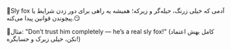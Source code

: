 🦊Sly fox
آدمی که خیلی زرنگ، حیله‌گر و زیرکه؛ همیشه یه راهی برای دور زدن شرایط یا پیچوندن قوانین پیدا می‌کنه.😏

🔹مثال:
"Don’t trust him completely — he’s a real sly fox!"
(کامل بهش اعتماد نکن، خیلی زیرک و حسابگره!)



